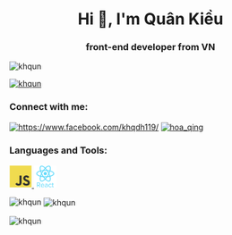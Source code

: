 <h1 align="center">Hi 👋, I'm Quân Kiều</h1>
<h3 align="center">front-end developer from VN</h3>

<p align="left"> <img src="https://komarev.com/ghpvc/?username=khqun&label=Profile%20views&color=0e75b6&style=flat" alt="khqun" /> </p>

<p align="left"> <a href="https://github.com/ryo-ma/github-profile-trophy"><img src="https://github-profile-trophy.vercel.app/?username=khqun" alt="khqun" /></a> </p>

<h3 align="left">Connect with me:</h3>
<p align="left">
<a href="https://fb.com/https://www.facebook.com/khqdh119/" target="blank"><img align="center" src="https://raw.githubusercontent.com/rahuldkjain/github-profile-readme-generator/master/src/images/icons/Social/facebook.svg" alt="https://www.facebook.com/khqdh119/" height="30" width="40" /></a>
<a href="https://instagram.com/hoa_qing" target="blank"><img align="center" src="https://raw.githubusercontent.com/rahuldkjain/github-profile-readme-generator/master/src/images/icons/Social/instagram.svg" alt="hoa_qing" height="30" width="40" /></a>
</p>

<h3 align="left">Languages and Tools:</h3>
<p align="left"> <a href="https://developer.mozilla.org/en-US/docs/Web/JavaScript" target="_blank" rel="noreferrer"> <img src="https://raw.githubusercontent.com/devicons/devicon/master/icons/javascript/javascript-original.svg" alt="javascript" width="40" height="40"/> </a> <a href="https://reactjs.org/" target="_blank" rel="noreferrer"> <img src="https://raw.githubusercontent.com/devicons/devicon/master/icons/react/react-original-wordmark.svg" alt="react" width="40" height="40"/> </a> </p>

<p><img align="left" src="https://github-readme-stats.vercel.app/api/top-langs?username=khqun&show_icons=true&locale=en&layout=compact" alt="khqun" /></p>

<p>&nbsp;<img align="center" src="https://github-readme-stats.vercel.app/api?username=khqun&show_icons=true&locale=en" alt="khqun" /></p>

<p><img align="center" src="https://github-readme-streak-stats.herokuapp.com/?user=khqun&" alt="khqun" /></p>
